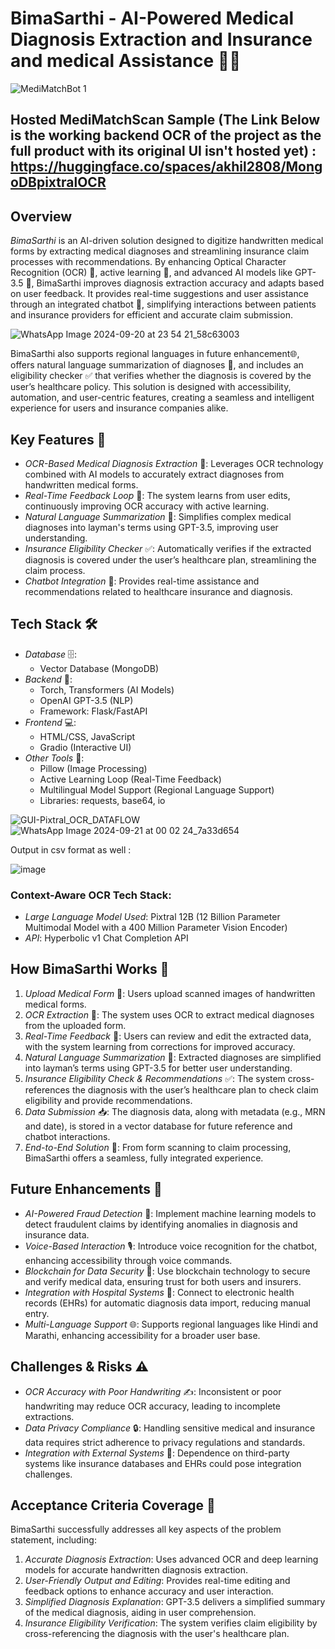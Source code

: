 # BimaSarthi - AI-Powered Medical Diagnosis Extraction and Insurance and medical Assistance 🏥💡
![MediMatchBot 1](https://github.com/user-attachments/assets/e6307b89-002f-4ec1-bd1f-9fc0b3eef6ab)

## Hosted MediMatchScan Sample (The Link Below is the working backend OCR of the project as the full product with its original UI isn't hosted yet) : https://huggingface.co/spaces/akhil2808/MongoDBpixtralOCR


## Overview
*BimaSarthi* is an AI-driven solution designed to digitize handwritten medical forms by extracting medical diagnoses and streamlining insurance claim processes with recommendations. By enhancing Optical Character Recognition (OCR) 📝, active learning 🔄, and advanced AI models like GPT-3.5 🧠, BimaSarthi improves diagnosis extraction accuracy and adapts based on user feedback. It provides real-time suggestions and user assistance through an integrated chatbot 💬, simplifying interactions between patients and insurance providers for efficient and accurate claim submission.

![WhatsApp Image 2024-09-20 at 23 54 21_58c63003](https://github.com/user-attachments/assets/786ce641-68aa-4484-a171-534518fe6f42)




BimaSarthi also supports regional languages  in future enhancement🌐, offers natural language summarization of diagnoses 🧠, and includes an eligibility checker ✅ that verifies whether the diagnosis is covered by the user’s healthcare policy. This solution is designed with accessibility, automation, and user-centric features, creating a seamless and intelligent experience for users and insurance companies alike.

## Key Features 🔑
- *OCR-Based Medical Diagnosis Extraction* 📝: Leverages OCR technology combined with AI models to accurately extract diagnoses from handwritten medical forms.
- *Real-Time Feedback Loop* 🔄: The system learns from user edits, continuously improving OCR accuracy with active learning.
- *Natural Language Summarization* 🧠: Simplifies complex medical diagnoses into layman's terms using GPT-3.5, improving user understanding.
- *Insurance Eligibility Checker* ✅: Automatically verifies if the extracted diagnosis is covered under the user’s healthcare plan, streamlining the claim process.
- *Chatbot Integration* 💬: Provides real-time assistance and recommendations related to healthcare insurance and diagnosis.

## Tech Stack 🛠
- *Database* 🗄: 
  - Vector Database (MongoDB)
- *Backend* 🔧:
  - Torch, Transformers (AI Models)
  - OpenAI GPT-3.5 (NLP)
  - Framework: Flask/FastAPI
- *Frontend* 💻:
  - HTML/CSS, JavaScript
  - Gradio (Interactive UI)
- *Other Tools* 🧰:
  - Pillow (Image Processing)
  - Active Learning Loop (Real-Time Feedback)
  - Multilingual Model Support (Regional Language Support)
  - Libraries: requests, base64, io
 
![GUI-Pixtral_OCR_DATAFLOW](https://github.com/user-attachments/assets/d423413a-9954-4dd9-ba91-e3b1c78c3f3c)
![WhatsApp Image 2024-09-21 at 00 02 24_7a33d654](https://github.com/user-attachments/assets/00c1e1af-6f1f-4020-976e-764456b01c18)

Output in csv format as well :

![image](https://github.com/user-attachments/assets/7eaae952-a1df-4084-be86-f601bfebe864)



### Context-Aware OCR Tech Stack:
- *Large Language Model Used*: Pixtral 12B (12 Billion Parameter Multimodal Model with a 400 Million Parameter Vision Encoder)
- *API*: Hyperbolic v1 Chat Completion API

## How BimaSarthi Works 🏥
1. *Upload Medical Form* 📄: Users upload scanned images of handwritten medical forms.
2. *OCR Extraction* 📝: The system uses OCR to extract medical diagnoses from the uploaded form.
3. *Real-Time Feedback* 🔄: Users can review and edit the extracted data, with the system learning from corrections for improved accuracy.
4. *Natural Language Summarization* 🧠: Extracted diagnoses are simplified into layman’s terms using GPT-3.5 for better user understanding.
5. *Insurance Eligibility Check & Recommendations* ✅: The system cross-references the diagnosis with the user’s healthcare plan to check claim eligibility and provide recommendations.
6. *Data Submission* 📥: The diagnosis data, along with metadata (e.g., MRN and date), is stored in a vector database for future reference and chatbot interactions.
7. *End-to-End Solution* 🔄: From form scanning to claim processing, BimaSarthi offers a seamless, fully integrated experience.

## Future Enhancements 🔮
- *AI-Powered Fraud Detection* 🚨: Implement machine learning models to detect fraudulent claims by identifying anomalies in diagnosis and insurance data.
- *Voice-Based Interaction* 🎙: Introduce voice recognition for the chatbot, enhancing accessibility through voice commands.
- *Blockchain for Data Security* 🔐: Use blockchain technology to secure and verify medical data, ensuring trust for both users and insurers.
- *Integration with Hospital Systems* 🏥: Connect to electronic health records (EHRs) for automatic diagnosis data import, reducing manual entry.
- *Multi-Language Support* 🌐: Supports regional languages like Hindi and Marathi, enhancing accessibility for a broader user base.

## Challenges & Risks ⚠
- *OCR Accuracy with Poor Handwriting* ✍: Inconsistent or poor handwriting may reduce OCR accuracy, leading to incomplete extractions.
- *Data Privacy Compliance* 🔒: Handling sensitive medical and insurance data requires strict adherence to privacy regulations and standards.
- *Integration with External Systems* 🔗: Dependence on third-party systems like insurance databases and EHRs could pose integration challenges.

## Acceptance Criteria Coverage 🎯
BimaSarthi successfully addresses all key aspects of the problem statement, including:
1. *Accurate Diagnosis Extraction*: Uses advanced OCR and deep learning models for accurate handwritten diagnosis extraction.
2. *User-Friendly Output and Editing*: Provides real-time editing and feedback options to enhance accuracy and user interaction.
3. *Simplified Diagnosis Explanation*: GPT-3.5 delivers a simplified summary of the medical diagnosis, aiding in user comprehension.
4. *Insurance Eligibility Verification*: The system verifies claim eligibility by cross-referencing the diagnosis with the user's healthcare plan.
